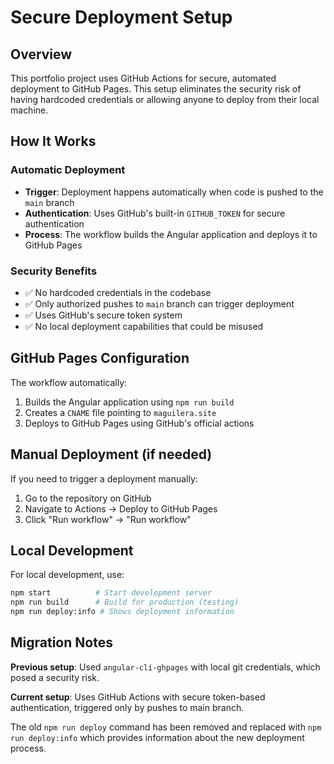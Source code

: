# Secure Deployment Setup

## Overview

This portfolio project uses GitHub Actions for secure, automated deployment to GitHub Pages. This setup eliminates the security risk of having hardcoded credentials or allowing anyone to deploy from their local machine.

## How It Works

### Automatic Deployment
- **Trigger**: Deployment happens automatically when code is pushed to the `main` branch
- **Authentication**: Uses GitHub's built-in `GITHUB_TOKEN` for secure authentication
- **Process**: The workflow builds the Angular application and deploys it to GitHub Pages

### Security Benefits
- ✅ No hardcoded credentials in the codebase
- ✅ Only authorized pushes to `main` branch can trigger deployment
- ✅ Uses GitHub's secure token system
- ✅ No local deployment capabilities that could be misused

## GitHub Pages Configuration

The workflow automatically:
1. Builds the Angular application using `npm run build`
2. Creates a `CNAME` file pointing to `maguilera.site`
3. Deploys to GitHub Pages using GitHub's official actions

## Manual Deployment (if needed)

If you need to trigger a deployment manually:
1. Go to the repository on GitHub
2. Navigate to Actions → Deploy to GitHub Pages
3. Click "Run workflow" → "Run workflow"

## Local Development

For local development, use:
```bash
npm start          # Start development server
npm run build      # Build for production (testing)
npm run deploy:info # Shows deployment information
```

## Migration Notes

**Previous setup**: Used `angular-cli-ghpages` with local git credentials, which posed a security risk.

**Current setup**: Uses GitHub Actions with secure token-based authentication, triggered only by pushes to main branch.

The old `npm run deploy` command has been removed and replaced with `npm run deploy:info` which provides information about the new deployment process.